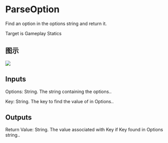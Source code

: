 # ParseOption

Find an option in the options string and return it.

Target is Gameplay Statics

## 图示

![]($-20221218-19080432.png)

## Inputs

Options: String. The string containing the options..

Key: String. The key to find the value of in Options..  

## Outputs

Return Value: String. The value associated with Key if Key found in Options string..

